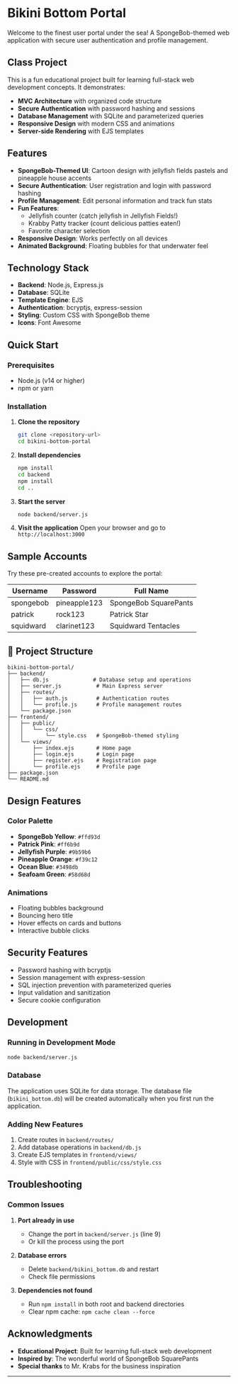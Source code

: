 # Bikini Bottom Portal

Welcome to the finest user portal under the sea! A SpongeBob-themed web application with secure user authentication and profile management.

## **Class Project**
This is a fun educational project built for learning full-stack web development concepts. It demonstrates:
- **MVC Architecture** with organized code structure
- **Secure Authentication** with password hashing and sessions
- **Database Management** with SQLite and parameterized queries
- **Responsive Design** with modern CSS and animations
- **Server-side Rendering** with EJS templates

## Features

- **SpongeBob-Themed UI**: Cartoon design with jellyfish fields pastels and pineapple house accents
- **Secure Authentication**: User registration and login with password hashing
- **Profile Management**: Edit personal information and track fun stats
- **Fun Features**: 
  - Jellyfish counter (catch jellyfish in Jellyfish Fields!)
  - Krabby Patty tracker (count delicious patties eaten!)
  - Favorite character selection
- **Responsive Design**: Works perfectly on all devices
- **Animated Background**: Floating bubbles for that underwater feel

## Technology Stack

- **Backend**: Node.js, Express.js
- **Database**: SQLite
- **Template Engine**: EJS
- **Authentication**: bcryptjs, express-session
- **Styling**: Custom CSS with SpongeBob theme
- **Icons**: Font Awesome

## Quick Start

### Prerequisites
- Node.js (v14 or higher)
- npm or yarn

### Installation

1. **Clone the repository**
   ```bash
   git clone <repository-url>
   cd bikini-bottom-portal
   ```

2. **Install dependencies**
   ```bash
   npm install
   cd backend
   npm install
   cd ..
   ```

3. **Start the server**
   ```bash
   node backend/server.js
   ```

4. **Visit the application**
   Open your browser and go to `http://localhost:3000`

## Sample Accounts

Try these pre-created accounts to explore the portal:

| Username | Password | Full Name |
|----------|----------|-----------|
| spongebob | pineapple123 | SpongeBob SquarePants |
| patrick | rock123 | Patrick Star |
| squidward | clarinet123 | Squidward Tentacles |

## 📁 Project Structure

```
bikini-bottom-portal/
├── backend/
│   ├── db.js              # Database setup and operations
│   ├── server.js           # Main Express server
│   ├── routes/
│   │   ├── auth.js         # Authentication routes
│   │   └── profile.js      # Profile management routes
│   └── package.json
├── frontend/
│   ├── public/
│   │   └── css/
│   │       └── style.css   # SpongeBob-themed styling
│   └── views/
│       ├── index.ejs       # Home page
│       ├── login.ejs       # Login page
│       ├── register.ejs    # Registration page
│       └── profile.ejs     # Profile page
├── package.json
└── README.md
```

## Design Features

### Color Palette
- **SpongeBob Yellow**: `#ffd93d`
- **Patrick Pink**: `#ff6b9d`
- **Jellyfish Purple**: `#9b59b6`
- **Pineapple Orange**: `#f39c12`
- **Ocean Blue**: `#3498db`
- **Seafoam Green**: `#58d68d`

### Animations
- Floating bubbles background
- Bouncing hero title
- Hover effects on cards and buttons
- Interactive bubble clicks

## Security Features

- Password hashing with bcryptjs
- Session management with express-session
- SQL injection prevention with parameterized queries
- Input validation and sanitization
- Secure cookie configuration

## Development

### Running in Development Mode
```bash
node backend/server.js
```

### Database
The application uses SQLite for data storage. The database file (`bikini_bottom.db`) will be created automatically when you first run the application.

### Adding New Features
1. Create routes in `backend/routes/`
2. Add database operations in `backend/db.js`
3. Create EJS templates in `frontend/views/`
4. Style with CSS in `frontend/public/css/style.css`

## Troubleshooting

### Common Issues

1. **Port already in use**
   - Change the port in `backend/server.js` (line 9)
   - Or kill the process using the port

2. **Database errors**
   - Delete `backend/bikini_bottom.db` and restart
   - Check file permissions

3. **Dependencies not found**
   - Run `npm install` in both root and backend directories
   - Clear npm cache: `npm cache clean --force`

## Acknowledgments
- **Educational Project**: Built for learning full-stack web development
- **Inspired by**: The wonderful world of SpongeBob SquarePants
- **Special thanks** to Mr. Krabs for the business inspiration

---

